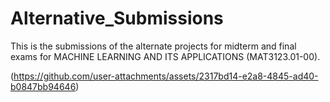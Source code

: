 # Alternative_Submissions
This is the submissions of the alternate projects for midterm and final exams for MACHINE LEARNING AND ITS APPLICATIONS (MAT3123.01-00).

(https://github.com/user-attachments/assets/2317bd14-e2a8-4845-ad40-b0847bb94646)
